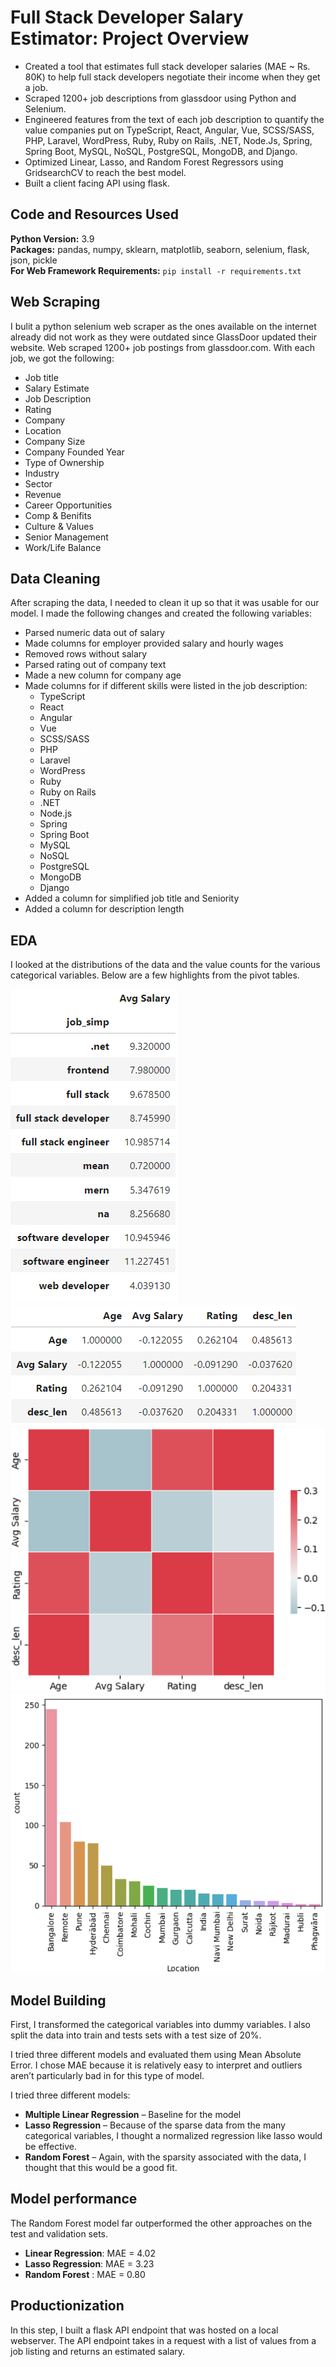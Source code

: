 # Full Stack Developer Salary Estimator: Project Overview 
* Created a tool that estimates full stack developer salaries (MAE ~ Rs. 80K) to help full stack developers negotiate their income when they get a job.
* Scraped 1200+ job descriptions from glassdoor using Python and Selenium.
* Engineered features from the text of each job description to quantify the value companies put on TypeScript, React, Angular, Vue, SCSS/SASS,
  PHP, Laravel, WordPress, Ruby, Ruby on Rails, .NET, Node.Js, Spring, Spring Boot, MySQL, NoSQL, PostgreSQL, MongoDB, and Django. 
* Optimized Linear, Lasso, and Random Forest Regressors using GridsearchCV to reach the best model. 
* Built a client facing API using flask.

## Code and Resources Used 
**Python Version:** 3.9  
**Packages:** pandas, numpy, sklearn, matplotlib, seaborn, selenium, flask, json, pickle  
**For Web Framework Requirements:**  ```pip install -r requirements.txt```  

## Web Scraping
I bulit a python selenium web scraper as the ones available on the internet already did not work as they were outdated since GlassDoor updated their website.
Web scraped 1200+ job postings from glassdoor.com. With each job, we got the following:
*	Job title
*	Salary Estimate
*	Job Description
*	Rating
*	Company 
*	Location
*	Company Size
*	Company Founded Year
*	Type of Ownership 
*	Industry
*	Sector
*	Revenue
*	Career Opportunities
*	Comp & Benifits
*	Culture & Values
*	Senior Management
*	Work/Life Balance

## Data Cleaning
After scraping the data, I needed to clean it up so that it was usable for our model. I made the following changes and created the following variables:

*	Parsed numeric data out of salary 
*	Made columns for employer provided salary and hourly wages 
*	Removed rows without salary 
*	Parsed rating out of company text 
*	Made a new column for company age
*	Made columns for if different skills were listed in the job description:
    * TypeScript 
    * React
    * Angular  
    * Vue
    * SCSS/SASS
    * PHP
    * Laravel
    * WordPress
    * Ruby
    * Ruby on Rails
    * .NET
    * Node.js
    * Spring
    * Spring Boot
    * MySQL
    * NoSQL
    * PostgreSQL
    * MongoDB
    * Django
*	Added a column for simplified job title and Seniority 
*	Added a column for description length 

## EDA
I looked at the distributions of the data and the value counts for the various categorical variables. Below are a few highlights from the pivot tables. 

![alt text](https://github.com/SherwinEvan/salary-predictor/blob/78bd386ca4a0ebabbe7d4e6369f1fb90daf41e5f/Images/avg_sal_table.png)
![alt text](https://github.com/SherwinEvan/salary-predictor/blob/78bd386ca4a0ebabbe7d4e6369f1fb90daf41e5f/Images/correlation.png)
![alt text](https://github.com/SherwinEvan/salary-predictor/blob/78bd386ca4a0ebabbe7d4e6369f1fb90daf41e5f/Images/heatmap.png)
![alt text](https://github.com/SherwinEvan/salary-predictor/blob/78bd386ca4a0ebabbe7d4e6369f1fb90daf41e5f/Images/location_graph.png)

## Model Building 

First, I transformed the categorical variables into dummy variables. I also split the data into train and tests sets with a test size of 20%.   

I tried three different models and evaluated them using Mean Absolute Error. I chose MAE because it is relatively easy to interpret and outliers aren’t particularly bad in for this type of model.   

I tried three different models:
*	**Multiple Linear Regression** – Baseline for the model
*	**Lasso Regression** – Because of the sparse data from the many categorical variables, I thought a normalized regression like lasso would be effective.
*	**Random Forest** – Again, with the sparsity associated with the data, I thought that this would be a good fit. 

## Model performance
The Random Forest model far outperformed the other approaches on the test and validation sets. 
*	**Linear Regression**: MAE = 4.02
*	**Lasso Regression**: MAE = 3.23
*	**Random Forest** : MAE = 0.80

## Productionization 
In this step, I built a flask API endpoint that was hosted on a local webserver. The API endpoint takes in a request with a list of values from a job listing and returns an estimated salary. 


